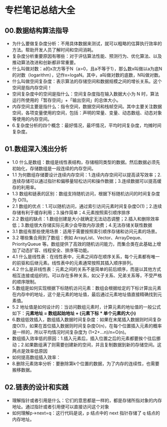 # 专栏笔记总结大全


## 00.数据结构算法指导

- 为什么要做复杂度分析：不用具体数据来测试，就可以粗略的估算执行效率的方法。帮助开发人员了解时间和空间消耗。
- 复杂度分析重要原因有哪些：对于评估算法性能、预测行为、优化算法、以及推动算法改进和创新都非常重要。
- 什么叫做对数：a的x次方等于N（a>0，且a不等于1），那么数x叫做以a为底N的对数（logarithm），记作x=logaN。其中，a叫做对数的底数，N叫做对数。
- 什么叫做空间复杂度：表示算法的存储空间和数据规模之间的增长关系。这个空间是指内存空间！
- 空间复杂度中的空间是指什么：空间复杂度指在输入数据大小为 N 时，算法运行所使用的「暂存空间」+「输出空间」的总体大小。
- 内存空间主要是指什么：指令空间，数据空间和栈帧空间。其中主要关注数据空间，各项变量使用的空间，包括：声明的常量、变量、动态数组、动态对象等使用的内存空间。
- 6.复杂度分析的四个概念：最好情况，最坏情况，平均时间复杂度，均摊时间复杂度。


## 01.数组深入浅出分析

- 1.0 什么是数组：数组是线性表结构，存储相同类型的数据。然后数据必须先初始化，存储数组是一段连续的内存空间。
- 1.1 为何数组存储要设计连续内存空间：1.连续内存空间可以提高读写效率；2.连续存储可以通过指针和偏移量轻松访问和操作数据；3.连续数据可以提高缓存的利用率。
- 1.3 数组和链表的区别：数组支持随机访问，根据下标随机访问的时间复杂度为 O(1)。
- 2.1 数组的优点：1.可以随机访问，通过索引访问元素时间复杂度O(1)；2.连续存储有利于缓存利用；3.操作简单；4.元素按照索引顺序排序 
- 2.2 数组的缺点：1.数组创建是大小就确定无法动态调整；2.插入和删除效率低；3.数组很大存储实际元素少会导致内存浪费；4.无法存储关联性数据 
- 3.1 数组有那些使用场景：适用于需要按照索引顺序存储和访问元素的场景。
- 3.2 哪些集合用到了数组：例如 ArrayList、Vector、ArrayDeque、PriorityQueue 等。数组提供了高效的随机访问能力，而集合类在此基础上增加了动态扩容、线程安全、排序等功能。
- 4.1 什么是线性表：在线性表中，元素之间存在顺序关系，每个元素都有唯一的前驱和后继元素。线性表中的元素通常按照其插入顺序排列。
- 4.2 什么是非线性表：元素之间的关系不是简单的前后顺序，而是以其他方式相互连接或组织的。可以存在多种关系，如父子关系、兄弟关系等，不受严格的顺序限制。
- 5.数组是如何实现根据下标随机访问元素：数组会根据给定的下标计算出元素在内存中的地址，这个是元素的地址值，最后通过元素地址值直接精确找到元素值。
- 5.2 地址值是如何设计的：当访问数组元素时，计算元素的地址值的一般公式如下：**元素地址 = 数组起始地址 + (元素下标 * 单个元素的大小)**
- 6.数组低效插入，数组插入数据时间复杂度：如果在末尾插入数据则时间复杂度O(1)，如果在首位插入数据则时间复杂度O(n)，在每个位置插入元素的概率是一样的，所以平均情况时间复杂度为 (1+2+…n)/n=O(n)。 
- 数组插入效率低的原因：1.插入元素后，插入位置之后的元素都要挨个往后挪动；2.如果数组满了则需要创建新的空间，并且复制数据到新的存储空间。这两点是效率低原因 
- 如何提高数组插入效率：
- 8.删除元素效率分析：要删除第k个位置的数据，为了内存的连续性，也需要搬移数据。


## 02.链表的设计和实践

- 理解指针或者引用是什么：它们的意思都是一样的，都是存储所指对象的内存地址。通过指针或者引用便可以直接访问这个对象
- 如何理解p->next=q：这行代码是说，p 结点中的 next 指针存储了 q 结点的内存地址。
